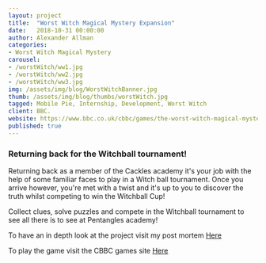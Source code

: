 ```yaml
---
layout: project
title:  "Worst Witch Magical Mystery Expansion"
date:   2018-10-31 00:00:00
author: Alexander Allman
categories:
- Worst Witch Magical Mystery
carousel:
- /worstWitch/ww1.jpg
- /worstWitch/ww2.jpg
- /worstWitch/ww3.jpg
img: /assets/img/blog/WorstWitchBanner.jpg
thumb: /assets/img/blog/thumbs/worstWitch.jpg
tagged: Mobile Pie, Internship, Development, Worst Witch
client: BBC.
website: https://www.bbc.co.uk/cbbc/games/the-worst-witch-magical-mystery-game
published: true
---
```

### Returning back for the Witchball tournament!
Returning back as a member of the Cackles academy it's your job with the help of some familiar faces to play in a Witch ball tournament. Once you arrive however, you're met with a twist and it's up to you to discover the truth whilst competing to win the Witchball Cup!

Collect clues, solve puzzles and compete in the Witchball tournament to see all there is to see at Pentangles academy!

To have an in depth look at the project visit my post mortem [Here](/blog/internship/mobile%20pie/Worst-Witch-2-Post-Mortem)

To play the game visit the CBBC games site [Here](https://www.bbc.co.uk/cbbc/games/the-worst-witch-magical-mystery-game)




